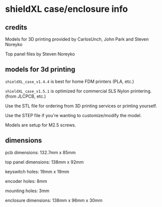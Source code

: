 # shieldXL case/enclosure info

## credits

Models for 3D printing provided by CarlosUnch, John Park and Steven Noreyko  

Top panel files by Steven Noreyko  

## models for 3d printing

`shieldXL_case_v1.4.4` is best for home FDM printers (PLA, etc.)  

`shieldXL_case_v1.5.1` is optimized for commercial SLS Nylon printering. (from JLCPCB, etc.)  

Use the STL file for ordering from 3D printing services or printing yourself.  

Use the STEP file if you're wanting to customize/modify the model.  

Models are setup for M2.5 screws. 


## dimensions

pcb dimensions: 132.7mm x 85mm  

top panel dimensions: 138mm x 92mm  

keyswitch holes: 19mm x 19mm

encoder holes: 8mm

mounting holes: 3mm

enclosure dimensions: 138mm x 96mm x 30mm  
